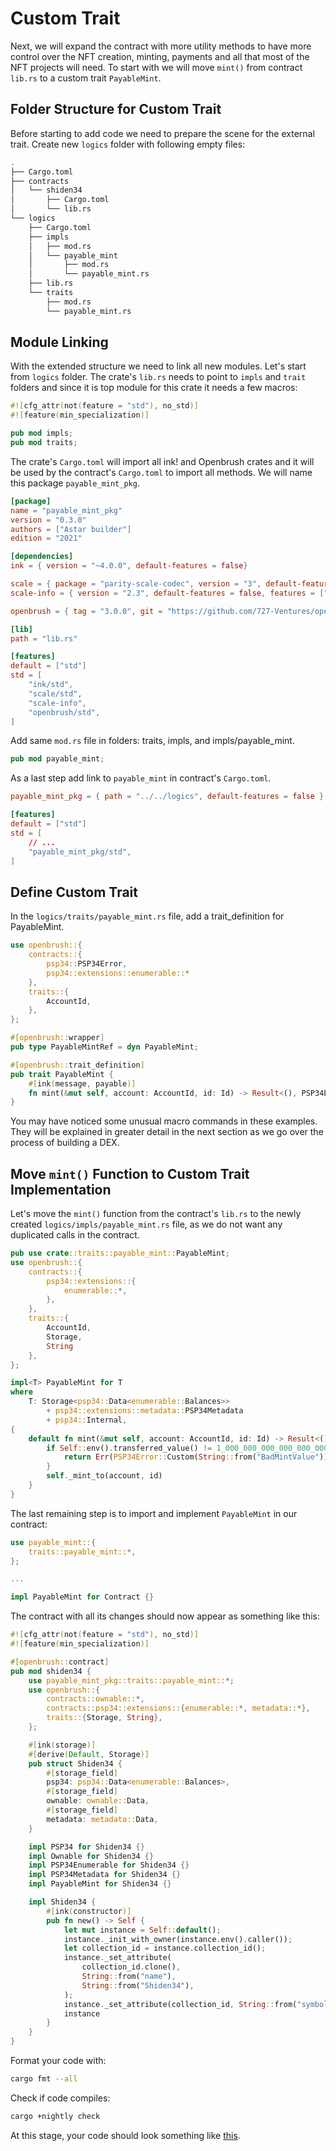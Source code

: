 # Custom Trait

Next, we will expand the contract with more utility methods to have more control over the NFT creation, minting, payments and all that most of the NFT projects will need.
To start with we will move `mint()` from contract `lib.rs` to a custom trait `PayableMint`.

## Folder Structure for Custom Trait
Before starting to add code we need to prepare the scene for the external trait. Create new `logics` folder with following empty files:
```bash
.
├── Cargo.toml
├── contracts
│   └── shiden34
│       ├── Cargo.toml
│       └── lib.rs
└── logics
    ├── Cargo.toml
    ├── impls
    │   ├── mod.rs
    │   └── payable_mint
    │       ├── mod.rs
    │       └── payable_mint.rs
    ├── lib.rs
    └── traits
        ├── mod.rs
        └── payable_mint.rs
```

## Module Linking
With the extended structure we need to link all new modules. Let's start from `logics` folder.
The crate's `lib.rs` needs to point to `impls` and `trait` folders and since it is top module for this crate it needs a few macros:
```rust
#![cfg_attr(not(feature = "std"), no_std)]
#![feature(min_specialization)]

pub mod impls;
pub mod traits;
```

The crate's `Cargo.toml` will import all ink! and Openbrush crates and it will be used by the contract's `Cargo.toml` to import all methods. We will name this package `payable_mint_pkg`.
```toml
[package]
name = "payable_mint_pkg"
version = "0.3.0"
authors = ["Astar builder"]
edition = "2021"

[dependencies]
ink = { version = "~4.0.0", default-features = false}

scale = { package = "parity-scale-codec", version = "3", default-features = false, features = ["derive"] }
scale-info = { version = "2.3", default-features = false, features = ["derive"], optional = true }

openbrush = { tag = "3.0.0", git = "https://github.com/727-Ventures/openbrush-contracts", default-features = false, features = ["psp34", "ownable"] }

[lib]
path = "lib.rs"

[features]
default = ["std"]
std = [
    "ink/std",
    "scale/std",
    "scale-info",
    "openbrush/std",
]
```
Add same `mod.rs` file in folders: traits, impls, and impls/payable_mint.
```rust
pub mod payable_mint;
```
As a last step add link to `payable_mint` in contract's `Cargo.toml`.
```toml
payable_mint_pkg = { path = "../../logics", default-features = false }

[features]
default = ["std"]
std = [
    // ...
    "payable_mint_pkg/std",
]
```

## Define Custom Trait
In the `logics/traits/payable_mint.rs` file, add a trait_definition for PayableMint.
```rust
use openbrush::{
    contracts::{
        psp34::PSP34Error,
        psp34::extensions::enumerable::*
    },
    traits::{
        AccountId,
    },
};

#[openbrush::wrapper]
pub type PayableMintRef = dyn PayableMint;

#[openbrush::trait_definition]
pub trait PayableMint {
    #[ink(message, payable)]
    fn mint(&mut self, account: AccountId, id: Id) -> Result<(), PSP34Error>;
}
```

You may have noticed some unusual macro commands in these examples. They will be explained in greater detail in the next section as we go over the process of building a DEX.

## Move `mint()` Function to Custom Trait Implementation
Let's move the `mint()` function from the contract's `lib.rs` to the newly created `logics/impls/payable_mint.rs` file, as we do not want any duplicated calls in the contract.

```rust
pub use crate::traits::payable_mint::PayableMint;
use openbrush::{
    contracts::{
        psp34::extensions::{
            enumerable::*,
        },
    },
    traits::{
        AccountId,
        Storage,
        String
    },
};

impl<T> PayableMint for T
where
    T: Storage<psp34::Data<enumerable::Balances>>
        + psp34::extensions::metadata::PSP34Metadata
        + psp34::Internal,
{
    default fn mint(&mut self, account: AccountId, id: Id) -> Result<(), PSP34Error> {
        if Self::env().transferred_value() != 1_000_000_000_000_000_000 {
            return Err(PSP34Error::Custom(String::from("BadMintValue")))
        }
        self._mint_to(account, id)
    }
}
```

The last remaining step is to import and implement `PayableMint` in our contract:

```rust
use payable_mint::{
    traits::payable_mint::*,
};

...

impl PayableMint for Contract {}
```

The contract with all its changes should now appear as something like this:

```rust
#![cfg_attr(not(feature = "std"), no_std)]
#![feature(min_specialization)]

#[openbrush::contract]
pub mod shiden34 {
	use payable_mint_pkg::traits::payable_mint::*;
    use openbrush::{
        contracts::ownable::*,
        contracts::psp34::extensions::{enumerable::*, metadata::*},
        traits::{Storage, String},
    };

    #[ink(storage)]
    #[derive(Default, Storage)]
    pub struct Shiden34 {
        #[storage_field]
        psp34: psp34::Data<enumerable::Balances>,
        #[storage_field]
        ownable: ownable::Data,
        #[storage_field]
        metadata: metadata::Data,
    }

    impl PSP34 for Shiden34 {}
    impl Ownable for Shiden34 {}
    impl PSP34Enumerable for Shiden34 {}
    impl PSP34Metadata for Shiden34 {}
	impl PayableMint for Shiden34 {}

    impl Shiden34 {
        #[ink(constructor)]
        pub fn new() -> Self {
            let mut instance = Self::default();
            instance._init_with_owner(instance.env().caller());
            let collection_id = instance.collection_id();
            instance._set_attribute(
                collection_id.clone(),
                String::from("name"),
                String::from("Shiden34"),
            );
            instance._set_attribute(collection_id, String::from("symbol"), String::from("SH34"));
            instance
        }
    }
}
```
Format your code with:
```bash
cargo fmt --all
```

Check if code compiles:
```bash
cargo +nightly check
````

At this stage, your code should look something like [this](https://github.com/swanky-dapps/nft/tree/tutorial/trait-step3).
